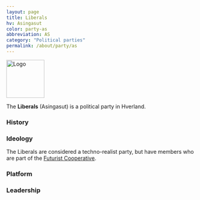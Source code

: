 ```yaml
---
layout: page
title: Liberals
hv: Asingasut
color: party-as
abbreviation: AS 
category: "Political parties"
permalink: /about/party/as
---
```


<div style="text-align: left;">
  <img src="{{ site.baseurl }}/assets/img/as-logo.svg" alt="Logo" style="height: 100px;">
</div>

The **Liberals** (Asingasut) is a political party in Hverland. 

### History

### Ideology

The Liberals are considered a techno-realist party, but have members who are part of the [Futurist Cooperative](/HUN/about/party/future).

### Platform

### Leadership